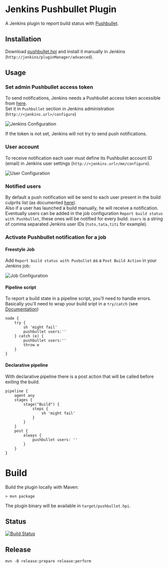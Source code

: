 # Jenkins Pushbullet Plugin

A Jenkins plugin to report build status with [Pushbullet](https://www.pushbullet.com).

## Installation

Download [pushbullet.hpi](https://bintray.com/jcgay/maven/download_file?file_path=fr%2Fjcgay%2Fjenkins%2Fplugins%2Fpushbullet%2F0.4.0%2Fpushbullet-0.4.0.hpi) and install it manually in Jenkins (`http://jenkins/pluginManager/advanced`).

## Usage

### Set admin Pushbullet access token

To send notifications, Jenkins needs a Pushbullet access token accessible from [here](https://www.pushbullet.com/account).  
Set it in `Pushbullet` section in Jenkins administration (`http://<jenkins.url>/configure`)

![Jenkins Configuration](https://jeanchristophegay.com/images/jenkins-pushbullet-plugin-admin-configuration.png)

If the token is not set, Jenkins will not try to send push notifications.

### User account

To receive notification each user must define its Pushbullet account ID (email) in Jenkins user settings (`http://<jenkins.url>/me/configure`).

![User Configuration](https://jeanchristophegay.com/images/jenkins-pushbullet-plugin-user2-configuration.png)

### Notified users

By default a push notification will be send to each user present in the build culprits list (as documented [here](http://javadoc.jenkins.io/hudson/model/AbstractBuild.html#getCulprits())).  
Also if a user has launched a build manually, he will receive a notification.  
Eventually users can be added in the job configuration `Report build status with Pushbullet`, these ones will be notified for every build. `Users` is a string of comma separated Jenkins user IDs (`toto,tata,titi` for example).

### Activate Pushbullet notification for a job

#### Freestyle Job

Add `Report build status with Pusbullet` as a `Post Build Action` in your Jenkins job:

![Job Configuration](https://jeanchristophegay.com/images/jenkins-pushbullet-plugin-job-configuration.png)

#### Pipeline script

To report a build state in a pipeline script, you'll need to handle errors.  
Basically you'll need to wrap your build sript in a `try/catch` (see [Documentation](https://github.com/jenkinsci/workflow-basic-steps-plugin/blob/master/CORE-STEPS.md#plain-catch-blocks))

```
node {
    try {
        sh 'might fail'
        pushbullet users:''
    } catch (e) {
        pushbullet users:''
        throw e
    }
}
```

#### Declarative pipeline

With declarative pipeline there is a post action that will be called before exiting the build.

```
pipeline {
    agent any
    stages {
        stage("Build") {
            steps {
                sh 'might fail'
            }
        }
    }
    post {
        always {
            pushbullet users: ''
        }
    }
}
```

# Build

Build the plugin locally with Maven:

    > mvn package

The plugin binary will be available in `target/pushbullet.hpi`.

## Status

[![Build Status](https://travis-ci.org/jcgay/jenkins-pushbullet-plugin.png)](https://travis-ci.org/jcgay/jenkins-pushbullet-plugin)

## Release

    mvn -B release:prepare release:perform